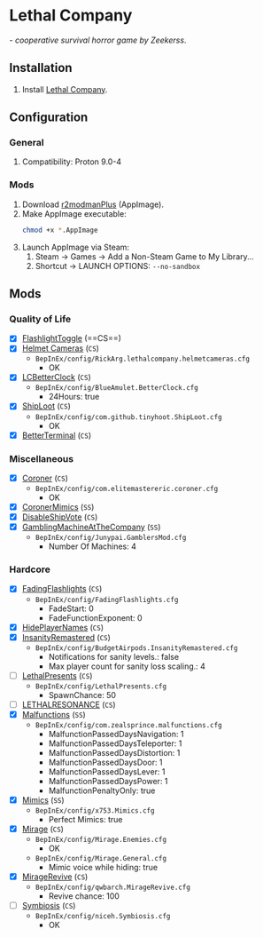 # Lethal Company

*- cooperative survival horror game by Zeekerss*.

## Installation

1. Install [Lethal Company](https://store.steampowered.com/app/1966720/Lethal_Company/).

## Configuration

### General

1. Compatibility: Proton 9.0-4

### Mods

1. Download [r2modmanPlus](https://github.com/ebkr/r2modmanPlus/releases/) (AppImage).
1. Make AppImage executable:
	```sh
	chmod +x *.AppImage
	```
1. Launch AppImage via Steam:
	1. Steam -> Games -> Add a Non-Steam Game to My Library...
	1. Shortcut -> LAUNCH OPTIONS: `--no-sandbox`

## Mods

### Quality of Life

- [x] [FlashlightToggle](https://thunderstore.io/c/lethal-company/p/Renegades/FlashlightToggle/) (==CS==)
- [x] [Helmet Cameras](https://thunderstore.io/c/lethal-company/p/RickArg/Helmet_Cameras/) (`CS`)
	- `BepInEx/config/RickArg.lethalcompany.helmetcameras.cfg`
		- OK
- [x] [LCBetterClock](https://thunderstore.io/c/lethal-company/p/BlueAmulet/LCBetterClock/) (`CS`)
	- `BepInEx/config/BlueAmulet.BetterClock.cfg`
		- 24Hours: true
- [x] [ShipLoot](https://thunderstore.io/c/lethal-company/p/tinyhoot/ShipLoot/) (`CS`)
	- `BepInEx/config/com.github.tinyhoot.ShipLoot.cfg`
		- OK
- [x] [BetterTerminal](https://thunderstore.io/c/lethal-company/p/Computerdores/BetterTerminal/) (`CS`)

### Miscellaneous

- [x] [Coroner](https://thunderstore.io/c/lethal-company/p/EliteMasterEric/Coroner/) (`CS`)
	- `BepInEx/config/com.elitemastereric.coroner.cfg`
		- OK
- [x] [CoronerMimics](https://thunderstore.io/c/lethal-company/p/EliteMasterEric/CoronerMimics/) (`SS`)
- [x] [DisableShipVote](https://thunderstore.io/c/lethal-company/p/KoogeesMods/DisableShipVote/) (`CS`)
- [x] [GamblingMachineAtTheCompany](https://thunderstore.io/c/lethal-company/p/JunLethalCompany/GamblingMachineAtTheCompany/) (`SS`)
	- `BepInEx/config/Junypai.GamblersMod.cfg`
		- Number Of Machines: 4

### Hardcore

- [x] [FadingFlashlights](https://thunderstore.io/c/lethal-company/p/Dolphin2Point0/FadingFlashlights/) (`CS`)
	- `BepInEx/config/FadingFlashlights.cfg`
		- FadeStart: 0
		- FadeFunctionExponent: 0
- [x] [HidePlayerNames](https://thunderstore.io/c/lethal-company/p/Monkeytype/HidePlayerNames/) (`CS`)
- [x] [InsanityRemastered](https://thunderstore.io/c/lethal-company/p/BudgetAirpods/InsanityRemastered/) (`CS`)
	- `BepInEx/config/BudgetAirpods.InsanityRemastered.cfg`
		- Notifications for sanity levels.: false
		- Max player count for sanity loss scaling.: 4
- [ ] [LethalPresents](https://thunderstore.io/c/lethal-company/p/Azim/LethalPresents/) (`CS`)
	- `BepInEx/config/LethalPresents.cfg`
		- SpawnChance: 50
- [ ] [LETHALRESONANCE](https://thunderstore.io/c/lethal-company/p/LethalResonance/LETHALRESONANCE/) (`CS`)
- [x] [Malfunctions](https://thunderstore.io/c/lethal-company/p/zealsprince/Malfunctions/) (`SS`)
	- `BepInEx/config/com.zealsprince.malfunctions.cfg`
		- MalfunctionPassedDaysNavigation: 1
		- MalfunctionPassedDaysTeleporter: 1
		- MalfunctionPassedDaysDistortion: 1
		- MalfunctionPassedDaysDoor: 1
		- MalfunctionPassedDaysLever: 1
		- MalfunctionPassedDaysPower: 1
		- MalfunctionPenaltyOnly: true
- [x] [Mimics](https://thunderstore.io/c/lethal-company/p/x753/Mimics/) (`SS`)
	- `BepInEx/config/x753.Mimics.cfg`
		- Perfect Mimics: true
- [x] [Mirage](https://thunderstore.io/c/lethal-company/p/qwbarch/Mirage/) (`CS`)
	- `BepInEx/config/Mirage.Enemies.cfg`
		- OK
	- `BepInEx/config/Mirage.General.cfg`
		- Mimic voice while hiding: true
- [x] [MirageRevive](https://thunderstore.io/c/lethal-company/p/qwbarch/MirageRevive/) (`CS`)
	- `BepInEx/config/qwbarch.MirageRevive.cfg`
		- Revive chance: 100
- [ ] [Symbiosis](https://thunderstore.io/c/lethal-company/p/NiceHairs/Symbiosis/) (`CS`)
	- `BepInEx/config/niceh.Symbiosis.cfg`
		- OK
